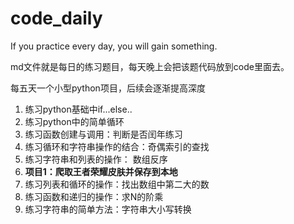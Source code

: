 # code_daily
If you practice every day, you will gain something.

md文件就是每日的练习题目，每天晚上会把该题代码放到code里面去。

每五天一个小型python项目，后续会逐渐提高深度

1. 练习python基础中if...else..
2. 练习python中的简单循环
3. 练习函数创建与调用：判断是否闰年练习
4. 练习循环和字符串操作的结合：奇偶索引的查找
5. 练习字符串和列表的操作： 数组反序
6. **项目1：爬取王者荣耀皮肤并保存到本地**
7. 练习列表和循环的操作：找出数组中第二大的数
8. 练习函数和递归的操作：求N的阶乘
9. 练习字符串的简单方法：字符串大小写转换